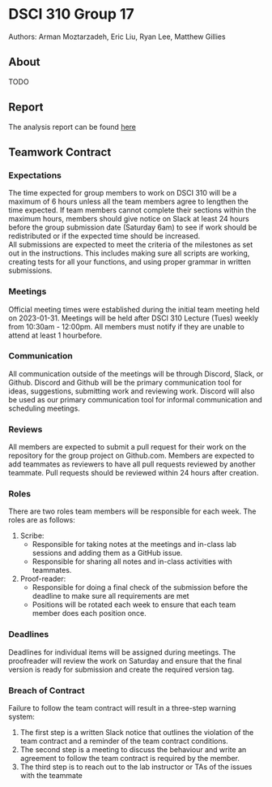 # DSCI 310 Group 17
Authors: Arman Moztarzadeh, Eric Liu, Ryan Lee, Matthew Gillies

## About

TODO

## Report
The analysis report can be found [here](https://github.com/erliuu/dsci-310-group-17/blob/main/analysis.ipynb)

## Teamwork Contract
### Expectations
The time expected for group members to work on DSCI 310 will be a maximum of 6 hours unless all the team members agree to lengthen the time expected. If team members cannot complete their sections within the maximum hours, members should give notice on Slack at least 24 hours before the group submission date (Saturday 6am) to see if work should be redistributed or if the expected time should be increased.
<br />
All submissions are expected to meet the criteria of the milestones as set out in the instructions. This includes making sure all scripts are working, creating tests for all your functions, and using proper grammar in written submissions.

### Meetings
Official meeting times were established during the initial team meeting held on 2023-01-31. Meetings will be held after DSCI 310 Lecture (Tues) weekly from 10:30am - 12:00pm. All members must notify if they are unable to attend at least 1 hourbefore.

### Communication
All communication outside of the meetings will be through Discord, Slack, or Github. Discord and Github will be the primary communication tool for ideas, suggestions, submitting work and reviewing work. Discord will also be used as our primary communication tool for informal communication and scheduling meetings.

### Reviews
All members are expected to submit a pull request for their work on the repository for the group project on Github.com. Members are expected to add teammates as reviewers to have all pull requests reviewed by another teammate. Pull requests should be reviewed within 24 hours after creation.

### Roles
There are two roles team members will be responsible for each week. The roles are as follows:
1. Scribe:
    - Responsible for taking notes at the meetings and in-class lab sessions and adding them as a GitHub issue.
    - Responsible for sharing all notes and in-class activities with teammates.
2. Proof-reader:
    - Responsible for doing a final check of the submission before the deadline to make sure all requirements are met
    - Positions will be rotated each week to ensure that each team member does each position once.

### Deadlines
Deadlines for individual items will be assigned during meetings. The proofreader will review the work on Saturday and ensure that the final version is ready for submission and create the required version tag.

### Breach of Contract
Failure to follow the team contract will result in a three-step warning system:
1. The first step is a written Slack notice that outlines the violation of the team contract and a reminder of the team contract conditions.
2. The second step is a meeting to discuss the behaviour and write an agreement to follow the team contract is required by the member.
3. The third step is to reach out to the lab instructor or TAs of the issues with the teammate

